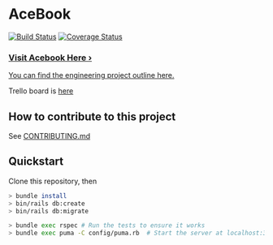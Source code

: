 # AceBook
[![Build Status](https://travis-ci.org/Untitled-Team-Acebook/acebook-Untitled-Team.svg?branch=master)](https://travis-ci.org/Untitled-Team-Acebook/acebook-Untitled-Team) [![Coverage Status](https://coveralls.io/repos/github/Untitled-Team-Acebook/acebook-Untitled-Team/badge.svg)](https://coveralls.io/github/Untitled-Team-Acebook/acebook-Untitled-Team)

### [Visit Acebook Here ›](https://acebook-untitled-team.herokuapp.com/)

[You can find the engineering project outline here.](https://github.com/makersacademy/course/tree/master/engineering_projects/rails)

Trello board is [here](https://trello.com/b/6R2ilHJE/acebook-untitled-team)

## How to contribute to this project
See [CONTRIBUTING.md](CONTRIBUTING.md)

## Quickstart

Clone this repository, then

```bash
> bundle install
> bin/rails db:create
> bin/rails db:migrate

> bundle exec rspec # Run the tests to ensure it works
> bundle exec puma -C config/puma.rb  # Start the server at localhost:3000
```
